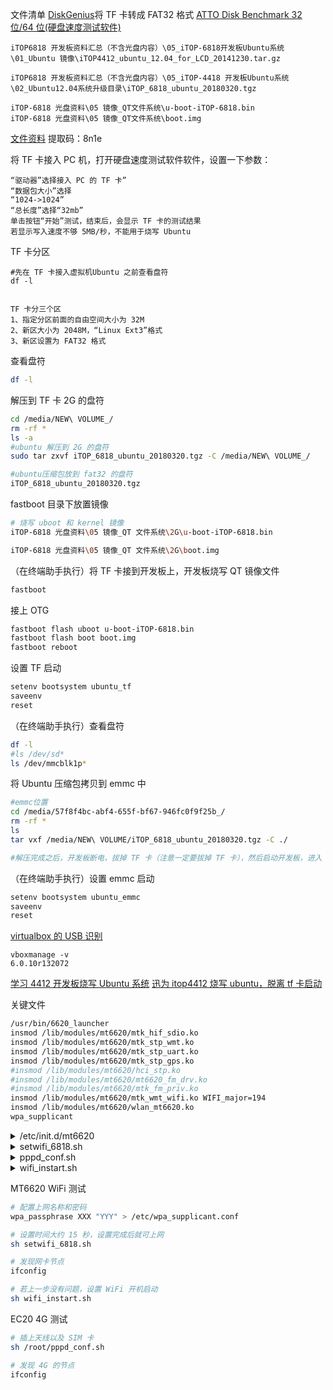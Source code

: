 文件清单
<a href="http://www.diskgenius.cn/" target="_blank">DiskGenius</a>将 TF 卡转成 FAT32 格式
<a href="http://www.pc0359.cn/downinfo/52244.html" target="_blank">ATTO Disk Benchmark 32 位/64 位(硬盘速度测试软件)</a>

```
iTOP6818 开发板资料汇总（不含光盘内容）\05_iTOP-6818开发板Ubuntu系统\01_Ubuntu 镜像\iTOP4412_ubuntu_12.04_for_LCD_20141230.tar.gz

iTOP6818 开发板资料汇总（不含光盘内容）\05_iTOP-4418 开发板Ubuntu系统\02_Ubuntu12.04系统升级目录\iTOP_6818_ubuntu_20180320.tgz

iTOP-6818 光盘资料\05 镜像_QT文件系统\u-boot-iTOP-6818.bin
iTOP-6818 光盘资料\05 镜像_QT文件系统\boot.img
```

<a href="https://pan.baidu.com/s/12V6yl21PeEdhKNiYFHKRnw" target="_blank">文件资料</a> 提取码：8n1e

将 TF 卡接入 PC 机，打开硬盘速度测试软件软件，设置一下参数：

```
“驱动器”选择接入 PC 的 TF 卡”
“数据包大小”选择
“1024->1024”
“总长度”选择“32mb”
单击按钮“开始”测试，结束后，会显示 TF 卡的测试结果
若显示写入速度不够 5MB/秒，不能用于烧写 Ubuntu
```

TF 卡分区

```
#先在 TF 卡接入虚拟机Ubuntu 之前查看盘符
df -l


TF 卡分三个区
1、指定分区前面的自由空间大小为 32M
2、新区大小为 2048M，“Linux Ext3”格式
3、新区设置为 FAT32 格式
```

查看盘符

```sh
df -l
```

解压到 TF 卡 2G 的盘符

```sh
cd /media/NEW\ VOLUME_/
rm -rf *
ls -a
#ubuntu 解压到 2G 的盘符
sudo tar zxvf iTOP_6818_ubuntu_20180320.tgz -C /media/NEW\ VOLUME_/

#ubuntu压缩包放到 fat32 的盘符
iTOP_6818_ubuntu_20180320.tgz
```

fastboot 目录下放置镜像

```sh
# 烧写 uboot 和 kernel 镜像
iTOP-6818 光盘资料\05 镜像_QT 文件系统\2G\u-boot-iTOP-6818.bin

iTOP-6818 光盘资料\05 镜像_QT 文件系统\2G\boot.img
```

（在终端助手执行）将 TF 卡接到开发板上，开发板烧写 QT 镜像文件

```sh
fastboot
```

接上 OTG

```sh
fastboot flash uboot u-boot-iTOP-6818.bin
fastboot flash boot boot.img
fastboot reboot
```

设置 TF 启动

```sh
setenv bootsystem ubuntu_tf
saveenv
reset
```

（在终端助手执行）查看盘符

```sh
df -l
#ls /dev/sd*
ls /dev/mmcblk1p*
```

将 Ubuntu 压缩包拷贝到 emmc 中

```sh
#emmc位置
cd /media/57f8f4bc-abf4-655f-bf67-946fc0f9f25b_/
rm -rf *
ls
tar vxf /media/NEW\ VOLUME/iTOP_6818_ubuntu_20180320.tgz -C ./

#解压完成之后，开发板断电，拔掉 TF 卡（注意一定要拔掉 TF 卡），然后启动开发板，进入 uboot 模式
```

（在终端助手执行）设置 emmc 启动

```sh
setenv bootsystem ubuntu_emmc
saveenv
reset
```

<a href="https://blog.csdn.net/wf19930209/article/details/73195055" target="_blank">virtualbox 的 USB 识别</a>

```
vboxmanage -v
6.0.10r132072
```

<a href="https://bbs.21ic.com/icview-1630956-1-3.html" target="_blank">学习 4412 开发板烧写 Ubuntu 系统</a>
<a href="https://blog.csdn.net/liboxiu/article/details/81772391" target="_blank">迅为 itop4412 烧写 ubuntu，脱离 tf 卡启动</a>

关键文件

```sh
/usr/bin/6620_launcher
insmod /lib/modules/mt6620/mtk_hif_sdio.ko
insmod /lib/modules/mt6620/mtk_stp_wmt.ko
insmod /lib/modules/mt6620/mtk_stp_uart.ko
insmod /lib/modules/mt6620/mtk_stp_gps.ko
#insmod /lib/modules/mt6620/hci_stp.ko
#insmod /lib/modules/mt6620/mt6620_fm_drv.ko
#insmod /lib/modules/mt6620/mtk_fm_priv.ko
insmod /lib/modules/mt6620/mtk_wmt_wifi.ko WIFI_major=194
insmod /lib/modules/mt6620/wlan_mt6620.ko
wpa_supplicant
```

<details>
<summary>/etc/init.d/mt6620</summary>

```sh
#!/bin/sh
#support MT6620 WIFI Module
mknod /dev/stpwmt c 190 0
mknod /dev/stpgps c 191 0
mknod /dev/fm c 193 0
mknod /dev/wmtWifi c 194 0

insmod /lib/modules/mt6620/mtk_hif_sdio.ko
insmod /lib/modules/mt6620/mtk_stp_wmt.ko
insmod /lib/modules/mt6620/mtk_stp_uart.ko
insmod /lib/modules/mt6620/mtk_stp_gps.ko
#insmod /lib/modules/mt6620/hci_stp.ko
#insmod /lib/modules/mt6620/mt6620_fm_drv.ko
#insmod /lib/modules/mt6620/mtk_fm_priv.ko
insmod /lib/modules/mt6620/mtk_wmt_wifi.ko WIFI_major=194
insmod /lib/modules/mt6620/wlan_mt6620.ko

chmod 0666 /dev/stpwmt
chmod 0666 /dev/stpgps
chmod 0666 /dev/fm
chmod 0666 /dev/wmtWifi
chmod 0660 /dev/ttySAC2
chmod 0666 /dev/gps

/usr/bin/6620_launcher -m 1 -b 921600 -n /etc/firmware/mt6620_patch_hdr.bin -d /dev/ttySAC2 &

sleep 4

echo 1 > /dev/wmtWifi

ifconfig eth0 down

sleep 2

wpa_supplicant -iwlan0 -Dnl80211 -c/etc/wpa_supplicant.conf -dd >/var/wifi_log &

sleep 15
udhcpc -i wlan0 >/var/udhcpc_log &
```

</details>

<details>
<summary>setwifi_6818.sh</summary>

```sh
#!/bin/bash
mknod /dev/stpwmt c 190 0
mknod /dev/stpgps c 191 0
mknod /dev/fm c 193 0
mknod /dev/wmtWifi c 194 0

insmod /system/lib/modules/mtk_hif_sdio.ko
insmod /system/lib/modules/mtk_stp_wmt.ko
insmod /system/lib/modules/mtk_stp_uart.ko
insmod /system/lib/modules/mtk_stp_gps.ko

insmod /system/lib/modules/mtk_wmt_wifi.ko WIFI_major=194
insmod /system/lib/modules/wlan_mt6620.ko

chmod 0666 /dev/stpwmt
chmod 0666 /dev/stpgps
chmod 0666 /dev/fm
chmod 0666 /dev/wmtWifi
chmod 0660 /dev/ttySAC2
chmod 0666 /dev/gps

/system/bin/6620_launcher -m 1 -b 921600 -n /system/etc/firmware/mt6620_patch_hdr.bin -d /dev/ttySAC2 &

sleep 3
oput=`echo 1 > /dev/wmtWifi`
wpa_supplicant -iwlan0 -Dnl80211 -c/etc/wpa_supplicant.conf  &
pid=$!
sleep 2

kill $pid
wpa_supplicant  -i wlan0 -Dwext -c /etc/wpa_supplicant.conf &
dhclient wlan0 &
```

</details>

<details>
<summary>pppd_conf.sh</summary>

```sh
#!/bin/sh
pwd
cd `dirname $0` || exit 0
pwd
pppd call wcdma  | tee  /usr/ppp.log &
sleep 4
vgw=`tail /usr/ppp.log |   grep  'remote IP address' | grep -m 1 -o '\([0-9]\{1,3\}\.\)\{3\}[0-9]\{1,3\}'`
vnamenserver=`tail /usr/ppp.log |  grep  primary | grep -m 1 -o '\([0-9]\{1,3\}\.\)\{3\}[0-9]\{1,3\}'`
echo $vgw
echo $vnamenserver
echo "nameserver $vnamenserver" > /etc/resolv.conf
route add default gw $vgw
```

</details>

<details>
<summary>wifi_instart.sh</summary>

```sh
#!/bin/bash
yellow() {
    echo  "\033[33m $1 \033[0m"
}

echo
yellow 'setting up wlan_mt6620...'
cat << ED > /etc/init.d/itop-set
#!/bin/bash


  #turn on 4.3 inch screen
  echo 60 > /sys/class/gpio/export
  echo out > /sys/class/gpio/gpio60/direction
  echo 1 > /sys/class/gpio/gpio60/value

  #Configure audio route as :-
  amixer cset numid=7 127
  amixer cset numid=8 1
  amixer cset numid=40 1
  amixer cset numid=45 1

  #chown root:tty /dev/ttySAC*
  #chmod 777 /dev/ttySAC*

  echo 0 > /proc/sys/kernel/hung_task_timeout_secs

#################################################################################################################
######################### support MT6620 WIFI Module ########################
#!/bin/sh
  mknod /dev/stpwmt c 190 0
  mknod /dev/stpgps c 191 0
  mknod /dev/fm c 193 0
  mknod /dev/wmtWifi c 194 0

  insmod /system/lib/modules/mtk_hif_sdio.ko
  insmod /system/lib/modules/mtk_stp_wmt.ko
  insmod /system/lib/modules/mtk_stp_uart.ko
  insmod /system/lib/modules/mtk_stp_gps.ko

  insmod /system/lib/modules/mtk_wmt_wifi.ko WIFI_major=194
  insmod /system/lib/modules/wlan_mt6620.ko

  chmod 0666 /dev/stpwmt
  chmod 0666 /dev/stpgps
  chmod 0666 /dev/fm
  chmod 0666 /dev/wmtWifi
  chmod 0660 /dev/ttySAC2
  chmod 0666 /dev/gps

  /system/bin/6620_launcher -m 1 -b 921600 -n /system/etc/firmware/mt6620_patch_hdr.bin -d /dev/ttySAC2 &

  sleep 3
  oput=\`echo 1 > /dev/wmtWifi\`
  wpa_supplicant -iwlan0 -Dnl80211 -c/etc/wpa_supplicant.conf  &
  pid=$!
  sleep 2

  kill $pid
  wpa_supplicant  -i wlan0 -Dwext -c /etc/wpa_supplicant.conf &
  dhclient wlan0 &


######################## end support ########################

#################################################################################################################
######################## support ath6kl wifi module ########################

#   insmod /lib/firmware/ath6k/AR6003/hw2.1.1/cfg80211.ko
#   insmod /lib/firmware/ath6k/AR6003/hw2.1.1/ath6kl_sdio.ko

#   sleep 1
############################ endf support ############################

ED
echo
yellow 'done'
echo
echo ' use "wpa_passphrase ssid [passphrase] /etc/wpa_supplicant.conf" to preset wifi'
echo
yellow  'then reboot or run "sh /etc/init.d/itop-set" to set up wifi'
```

</details>

MT6620 WiFi 测试

```sh
# 配置上网名称和密码
wpa_passphrase XXX "YYY" > /etc/wpa_supplicant.conf

# 设置时间大约 15 秒，设置完成后就可上网
sh setwifi_6818.sh

# 发现网卡节点
ifconfig

# 若上一步没有问题，设置 WiFi 开机启动
sh wifi_instart.sh
```

EC20 4G 测试

```sh
# 插上天线以及 SIM 卡
sh /root/pppd_conf.sh

# 发现 4G 的节点
ifconfig
```
